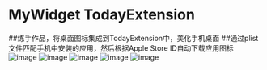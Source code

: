 # MyWidget TodayExtension
##练手作品，将桌面图标集成到TodayExtension中，美化手机桌面
##通过plist文件匹配手机中安装的应用，然后根据Apple Store ID自动下载应用图标
![image](https://github.com/JTANISME/MyWidget/blob/master/IMG_0616.PNG)
![image](https://github.com/JTANISME/MyWidget/blob/master/IMG_0617.PNG)
![image](https://github.com/JTANISME/MyWidget/blob/master/IMG_0618.PNG)
![image](https://github.com/JTANISME/MyWidget/blob/master/IMG_0619.PNG)
![image](https://github.com/JTANISME/MyWidget/blob/master/IMG_0620.PNG)
